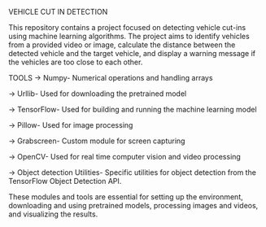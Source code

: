VEHICLE CUT IN DETECTION

This repository contains a project focused on detecting vehicle cut-ins using machine learning algorithms. The project aims to identify vehicles from a provided video or image, calculate the distance between the detected vehicle and the target vehicle, and display a warning message if the vehicles are too close to each other.

TOOLS 
-> Numpy- Numerical operations and handling arrays

-> Urllib- Used for downloading the pretrained model

-> TensorFlow- Used for building and running the machine learning model

-> Pillow- Used for image processing

-> Grabscreen- Custom module for screen capturing

-> OpenCV- Used for real time computer vision and video processing

-> Object detection Utilities- Specific utilities for object detection from the TensorFlow Object Detection API.

These modules and tools are essential for setting up the environment, downloading and using pretrained models, processing images and videos, and visualizing the results.






